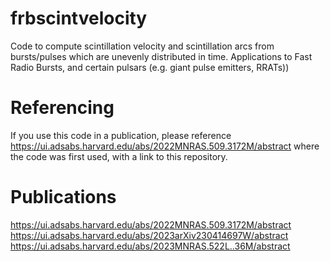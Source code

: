# frbscintvelocity
Code to compute scintillation velocity and scintillation arcs from bursts/pulses which are unevenly distributed in time.  Applications to Fast Radio Bursts, and certain pulsars (e.g. giant pulse emitters, RRATs))

# Referencing
If you use this code in a publication, please reference https://ui.adsabs.harvard.edu/abs/2022MNRAS.509.3172M/abstract where the code was first used, with a link to this repository.

# Publications

https://ui.adsabs.harvard.edu/abs/2022MNRAS.509.3172M/abstract
https://ui.adsabs.harvard.edu/abs/2023arXiv230414697W/abstract
https://ui.adsabs.harvard.edu/abs/2023MNRAS.522L..36M/abstract
